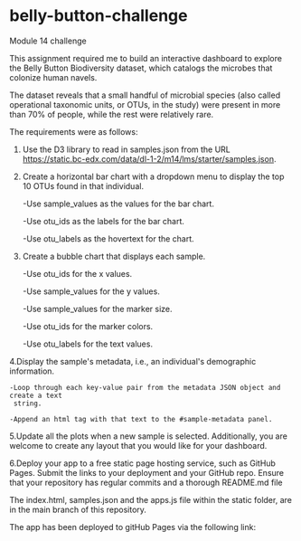 # belly-button-challenge
Module 14 challenge

This assignment required me to build an interactive dashboard to explore the Belly Button Biodiversity dataset, which catalogs the microbes that colonize human navels.

The dataset reveals that a small handful of microbial species (also called operational taxonomic units, or OTUs, in the study) were present in more than 70% of people, while the rest were relatively rare.

The requirements were as follows:

1. Use the D3 library to read in samples.json from the URL https://static.bc-edx.com/data/dl-1-2/m14/lms/starter/samples.json.

2. Create a horizontal bar chart with a dropdown menu to display the top 10 OTUs found in that individual.

    -Use sample_values as the values for the bar chart.
    
    -Use otu_ids as the labels for the bar chart.
    
    -Use otu_labels as the hovertext for the chart.

3. Create a bubble chart that displays each sample.

    -Use otu_ids for the x values.
    
    -Use sample_values for the y values.
    
    -Use sample_values for the marker size.
    
    -Use otu_ids for the marker colors.
    
    -Use otu_labels for the text values.
  
4.Display the sample's metadata, i.e., an individual's demographic information.

    -Loop through each key-value pair from the metadata JSON object and create a text     
     string.
     
    -Append an html tag with that text to the #sample-metadata panel.

5.Update all the plots when a new sample is selected. Additionally, you are welcome to create any layout that you would like for your dashboard. 

6.Deploy your app to a free static page hosting service, such as GitHub Pages. Submit the links to your deployment and your GitHub repo. Ensure that your repository has regular commits and a thorough README.md file

The index.html, samples.json and the apps.js file within the static folder, are in the main branch of this repository.

The app has been deployed to gitHub Pages via the following link:






 

